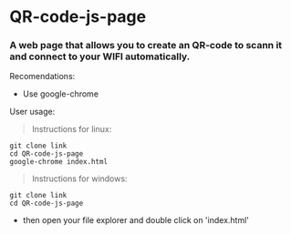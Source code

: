 # QR-code-js-page

### A web page that allows you to create an QR-code to scann it and connect to your WIFI automatically.

Recomendations:
- Use google-chrome

User usage: 

> Instructions for linux:
```
git clone link
cd QR-code-js-page
google-chrome index.html
```

> Instructions for windows:
```
git clone link
cd QR-code-js-page
```
- then open your file explorer and double click on 'index.html'
